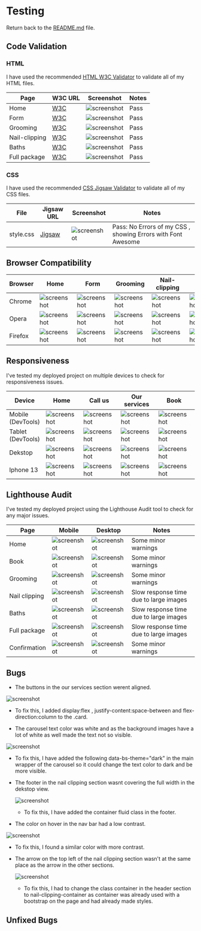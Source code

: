 # Testing

Return back to the [README.md](README.md) file.

## Code Validation

### HTML

I have used the recommended [HTML W3C Validator](https://validator.w3.org) to validate all of my HTML files.

| Page          | W3C URL                                                                                                               | Screenshot                                                     | Notes |
| ------------- | --------------------------------------------------------------------------------------------------------------------- | -------------------------------------------------------------- | ----- |
| Home          | [W3C](https://validator.w3.org/nu/?doc=https%3A%2F%2Fmarina9222.github.io%2FPiggy-Pamper-Palace%2Findex.html)         | ![screenshot](documentation/html-validation-home.png)          | Pass  |
| Form          | [W3C](https://validator.w3.org/nu/?doc=https%3A%2F%2Fmarina9222.github.io%2FPiggy-Pamper-Palace%2Fform.html)          | ![screenshot](documentation/html-validation-form.png)          | Pass  |
| Grooming      | [W3C](https://validator.w3.org/nu/?doc=https%3A%2F%2Fmarina9222.github.io%2FPiggy-Pamper-Palace%2Fgrooming.html)      | ![screenshot](documentation/html-validation-grooming.png)      | Pass  |
| Nail-clipping | [W3C](https://validator.w3.org/nu/?doc=https%3A%2F%2Fmarina9222.github.io%2FPiggy-Pamper-Palace%2Fnail-clipping.html) | ![screenshot](documentation/html-validation-nail-clipping.png) | Pass  |
| Baths         | [W3C](https://validator.w3.org/nu/?doc=https%3A%2F%2Fmarina9222.github.io%2FPiggy-Pamper-Palace%2Fbaths.html)         | ![screenshot](documentation/html-validation-baths.png)         | Pass  |
| Full package  | [W3C](https://validator.w3.org/nu/?doc=https%3A%2F%2Fmarina9222.github.io%2FPiggy-Pamper-Palace%2Ffull-package.html)  | ![screenshot](documentation/html-validation-full-package.png)  | Pass  |

### CSS

I have used the recommended [CSS Jigsaw Validator](https://jigsaw.w3.org/css-validator) to validate all of my CSS files.

| File      | Jigsaw URL                                                                                                           | Screenshot                                      | Notes                                                        |
| --------- | -------------------------------------------------------------------------------------------------------------------- | ----------------------------------------------- | ------------------------------------------------------------ |
| style.css | [Jigsaw](https://jigsaw.w3.org/css-validator/validator?uri=https%3A%2F%2Fmarina9222.github.io%2FPiggy-Pamper-Palace) | ![screenshot](documentation/css-validation.png) | Pass: No Errors of my CSS , showing Errors with Font Awesome |

## Browser Compatibility

| Browser | Home                                                  | Form                                                  | Grooming                                                  | Nail-clipping                                                  | Baths                                                  | Full package                                                  | Confirmation                                                  | Notes             |
| ------- | ----------------------------------------------------- | ----------------------------------------------------- | --------------------------------------------------------- | -------------------------------------------------------------- | ------------------------------------------------------ | ------------------------------------------------------------- | ------------------------------------------------------------- | ----------------- |
| Chrome  | ![screenshot](documentation/browser-chrome-home.png)  | ![screenshot](documentation/browser-chrome-form.png)  | ![screenshot](documentation/browser-chrome-grooming.png)  | ![screenshot](documentation/browser-chrome-nail-clipping.png)  | ![screenshot](documentation/browser-chrome-baths.png)  | ![screenshot](documentation/browser-chrome-full-package.png)  | ![screenshot](documentation/browser-chrome-full-package.png)  | Works as expected |
| Opera   | ![screenshot](documentation/browser-opera-home.png)   | ![screenshot](documentation/browser-opera-form.png)   | ![screenshot](documentation/browser-opera-grooming.png)   | ![screenshot](documentation/browser-opera-nail-clipping.png)   | ![screenshot](documentation/browser-opera-baths.png)   | ![screenshot](documentation/browser-opera-full-package.png)   | ![screenshot](documentation/browser-opera-confirmation.png)   | Works as expected |
| Firefox | ![screenshot](documentation/browser-firefox-home.png) | ![screenshot](documentation/browser-firefox-form.png) | ![screenshot](documentation/browser-firefox-grooming.png) | ![screenshot](documentation/browser-firefox-nail-clipping.png) | ![screenshot](documentation/browser-firefox-baths.png) | ![screenshot](documentation/browser-firefox-full-package.png) | ![screenshot](documentation/browser-firefox-confirmation.png) | Works as expected |

## Responsiveness

I've tested my deployed project on multiple devices to check for responsiveness issues.

| Device            | Home                                                | Call us                                                | Our services                                                | Book                                                | Baths                                                | Nail clipping                                                | Full package                                                | Grooming                                                | Confirmation                                                | Notes             |
| ----------------- | --------------------------------------------------- | ------------------------------------------------------ | ----------------------------------------------------------- | --------------------------------------------------- | ---------------------------------------------------- | ------------------------------------------------------------ | ----------------------------------------------------------- | ------------------------------------------------------- | ----------------------------------------------------------- | ----------------- |
| Mobile (DevTools) | ![screenshot](documentation/mobile-resp-home.png)   | ![screenshot](documentation/mobile-resp-call-us.png)   | ![screenshot](documentation/mobile-resp-our-services.png)   | ![screenshot](documentation/mobile-resp-form.png)   | ![screenshot](documentation/mobile-resp-baths.png)   | ![screenshot](documentation/mobile-resp-nail-clipping.png)   | ![screenshot](documentation/mobile-resp-full-package.png)   | ![screenshot](documentation/mobile-resp-grooming.png)   | ![screenshot](documentation/mobile-resp-confirmation.png)   | Works as expected |
| Tablet (DevTools) | ![screenshot](documentation/tablet-resp-home.png)   | ![screenshot](documentation/tablet-resp-call-us.png)   | ![screenshot](documentation/tablet-resp-our-services.png)   | ![screenshot](documentation/tablet-resp-form.png)   | ![screenshot](documentation/tablet-resp-baths.png)   | ![screenshot](documentation/tablet-resp-nail-clipping.png)   | ![screenshot](documentation/tablet-resp-full-package.png)   | ![screenshot](documentation/tablet-resp-grooming.png)   | ![screenshot](documentation/tablet-resp-confirmation.png)   | Works as expected |
| Dekstop           | ![screenshot](documentation/dekstop-resp-home.png)  | ![screenshot](documentation/dekstop-resp-call-us.png)  | ![screenshot](documentation/dekstop-resp-our-services.png)  | ![screenshot](documentation/dekstop-resp-form.png)  | ![screenshot](documentation/dekstop-resp-baths.png)  | ![screenshot](documentation/dekstop-resp-nail-clipping.png)  | ![screenshot](documentation/dekstop-resp-full-package.png)  | ![screenshot](documentation/dekstop-resp-grooming.png)  | ![screenshot](documentation/dekstop-resp-confirmation.png)  | Works as expected |
| Iphone 13         | ![screenshot](documentation/iphone13-resp-home.png) | ![screenshot](documentation/iphone13-resp-call-us.png) | ![screenshot](documentation/iphone13-resp-our-services.png) | ![screenshot](documentation/iphone13-resp-form.png) | ![screenshot](documentation/iphone13-resp-baths.png) | ![screenshot](documentation/iphone13-resp-nail-clipping.png) | ![screenshot](documentation/iphone13-resp-full-package.png) | ![screenshot](documentation/iphone13-resp-grooming.png) | ![screenshot](documentation/iphone13-resp-confirmation.png) | Works as expected |

## Lighthouse Audit

I've tested my deployed project using the Lighthouse Audit tool to check for any major issues.

| Page          | Mobile                                                           | Desktop                                                           | Notes                                  |
| ------------- | ---------------------------------------------------------------- | ----------------------------------------------------------------- | -------------------------------------- |
| Home          | ![screenshot](documentation/lighthouse-mobile-home.png)          | ![screenshot](documentation/lighthouse-dekstop-home.png)          | Some minor warnings                    |
| Book          | ![screenshot](documentation/lighthouse-mobile-form.png)          | ![screenshot](documentation/lighthouse-dekstop-form.png)          | Some minor warnings                    |
| Grooming      | ![screenshot](documentation/lighthouse-mobile-grooming.png)      | ![screenshot](documentation/lighthouse-dekstop-grooming.png)      | Some minor warnings                    |
| Nail clipping | ![screenshot](documentation/lighthouse-mobile-nail-clipping.png) | ![screenshot](documentation/lighthouse-dekstop-nail-clipping.png) | Slow response time due to large images |
| Baths         | ![screenshot](documentation/lighthouse-mobile-baths.png)         | ![screenshot](documentation/lighthouse-dekstop-baths.png)         | Slow response time due to large images |
| Full package  | ![screenshot](documentation/lighthouse-mobile-full-package.png)  | ![screenshot](documentation/lighthouse-dekstop-full-package.png)  | Slow response time due to large images |
| Confirmation  | ![screenshot](documentation/lighthouse-mobile-confirmation.png)  | ![screenshot](documentation/lighthouse-dekstop-confirmation.png)  | Some minor warnings                    |

## Bugs

- The buttons in the our services section werent aligned.

![screenshot](documentation/bug01.png)

- To fix this, I added display:flex , justify-content:space-between and flex-direction:column to the .card.

- The carousel text color was white and as the background images have a lot of white as well made the text not so visible.

![screenshot](documentation/bug02.png)

- To fix this, I have added the following data-bs-theme="dark" in the main wrapper of the carousel so it could change the text color to dark and be more visible.

- The footer in the nail clipping section wasnt covering the full width in the dekstop view.

  ![screenshot](documentation/bug03.png)

  - To fix this, I have added the container fluid class in the footer.

- The color on hover in the nav bar had a low contrast.

![screenshot](documentation/bug04.png)

- To fix this, I found a similar color with more contrast.

- The arrow on the top left of the nail clipping section wasn't at the same place as the arrow in the other sections.

  ![screenshot](documentation/bug05.png)

  - To fix this, I had to change the class container in the header section to nail-clipping-container as container was already used with a bootstrap on the page and had already made styles.

## Unfixed Bugs
